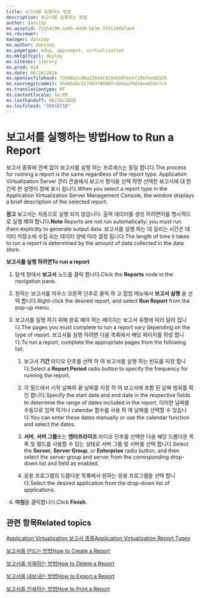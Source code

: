 ```yaml
---
title: 보고서를 실행하는 방법
description: 보고서를 실행하는 방법
author: dansimp
ms.assetid: 72a5419b-aa65-4e60-b23e-3751186b7aed
ms.reviewer: ''
manager: dansimp
ms.author: dansimp
ms.pagetype: mdop, appcompat, virtualization
ms.mktglfcycl: deploy
ms.sitesec: library
ms.prod: w10
ms.date: 06/16/2016
ms.openlocfilehash: 739d8e2c86a2264dc8194b507eebf19b7ee88328
ms.sourcegitcommit: 354664bc527d93f80687cd2eba70d1eea024c7c3
ms.translationtype: MT
ms.contentlocale: ko-KR
ms.lasthandoff: 06/26/2020
ms.locfileid: "10816718"
---
```

# <span data-ttu-id="c36b3-103">보고서를 실행하는 방법</span><span class="sxs-lookup"><span data-stu-id="c36b3-103">How to Run a Report</span></span>


<span data-ttu-id="c36b3-104">보고서 종류에 관계 없이 보고서를 실행 하는 프로세스는 동일 합니다.</span><span class="sxs-lookup"><span data-stu-id="c36b3-104">The process for running a report is the same regardless of the report type.</span></span> <span data-ttu-id="c36b3-105">Application Virtualization Server 관리 콘솔에서 보고서 형식을 선택 하면 선택한 보고서에 대 한 간략 한 설명이 창에 표시 됩니다.</span><span class="sxs-lookup"><span data-stu-id="c36b3-105">When you select a report type in the Application Virtualization Server Management Console, the window displays a brief description of the selected report.</span></span>

<span data-ttu-id="c36b3-106">**참고**  보고서는 자동으로 실행 되지 않습니다. 출력 데이터를 생성 하려면이를 명시적으로 실행 해야 합니다.</span><span class="sxs-lookup"><span data-stu-id="c36b3-106">**Note** Reports are not run automatically; you must run them explicitly to generate output data.</span></span> <span data-ttu-id="c36b3-107">보고서를 실행 하는 데 걸리는 시간은 데이터 저장소에 수집 되는 데이터 양에 따라 결정 됩니다.</span><span class="sxs-lookup"><span data-stu-id="c36b3-107">The length of time it takes to run a report is determined by the amount of data collected in the data store.</span></span>

 

**<span data-ttu-id="c36b3-108">보고서를 실행 하려면</span><span class="sxs-lookup"><span data-stu-id="c36b3-108">To run a report</span></span>**

1.  <span data-ttu-id="c36b3-109">탐색 창에서 **보고서** 노드를 클릭 합니다.</span><span class="sxs-lookup"><span data-stu-id="c36b3-109">Click the **Reports** node in the navigation pane.</span></span>

2.  <span data-ttu-id="c36b3-110">원하는 보고서를 마우스 오른쪽 단추로 클릭 하 고 팝업 메뉴에서 **보고서 실행** 을 선택 합니다.</span><span class="sxs-lookup"><span data-stu-id="c36b3-110">Right-click the desired report, and select **Run Report** from the pop-up menu.</span></span>

3.  <span data-ttu-id="c36b3-111">보고서를 실행 하기 위해 완료 해야 하는 페이지는 보고서 유형에 따라 달라 집니다.</span><span class="sxs-lookup"><span data-stu-id="c36b3-111">The pages you must complete to run a report vary depending on the type of report.</span></span> <span data-ttu-id="c36b3-112">보고서를 실행 하려면 다음 목록에서 해당 페이지를 작성 합니다.</span><span class="sxs-lookup"><span data-stu-id="c36b3-112">To run a report, complete the appropriate pages from the following list:</span></span>

    1.  <span data-ttu-id="c36b3-113">보고서 **기간** 라디오 단추를 선택 하 여 보고서를 실행 하는 빈도를 지정 합니다.</span><span class="sxs-lookup"><span data-stu-id="c36b3-113">Select a **Report Period** radio button to specify the frequency for running the report.</span></span>

    2.  <span data-ttu-id="c36b3-114">각 필드에서 시작 날짜와 끝 날짜를 지정 하 여 보고서에 포함 된 날짜 범위를 확인 합니다.</span><span class="sxs-lookup"><span data-stu-id="c36b3-114">Specify the start date and end date in the respective fields to determine the range of dates included in the report.</span></span> <span data-ttu-id="c36b3-115">이러한 날짜를 수동으로 입력 하거나 calendar 함수를 사용 하 여 날짜를 선택할 수 있습니다.</span><span class="sxs-lookup"><span data-stu-id="c36b3-115">You can enter these dates manually or use the calendar function and select the dates.</span></span>

    3.  <span data-ttu-id="c36b3-116">**서버**, **서버 그룹**또는 **엔터프라이즈** 라디오 단추를 선택한 다음 해당 드롭다운 목록 및 필드를 사용할 수 있는 상태로 서버 그룹 및 서버를 선택 합니다.</span><span class="sxs-lookup"><span data-stu-id="c36b3-116">Select the **Server**, **Server Group**, or **Enterprise** radio button, and then select the server group and server from the corresponding drop-down list and field as enabled.</span></span>

    4.  <span data-ttu-id="c36b3-117">응용 프로그램의 드롭다운 목록에서 원하는 응용 프로그램을 선택 합니다.</span><span class="sxs-lookup"><span data-stu-id="c36b3-117">Select the desired application from the drop-down list of applications.</span></span>

4.  <span data-ttu-id="c36b3-118">**마침**을 클릭합니다.</span><span class="sxs-lookup"><span data-stu-id="c36b3-118">Click **Finish**.</span></span>

## <span data-ttu-id="c36b3-119">관련 항목</span><span class="sxs-lookup"><span data-stu-id="c36b3-119">Related topics</span></span>


[<span data-ttu-id="c36b3-120">Application Virtualization 보고서 종류</span><span class="sxs-lookup"><span data-stu-id="c36b3-120">Application Virtualization Report Types</span></span>](application-virtualization-report-types.md)

[<span data-ttu-id="c36b3-121">보고서를 만드는 방법</span><span class="sxs-lookup"><span data-stu-id="c36b3-121">How to Create a Report</span></span>](how-to-create-a-reportserver.md)

[<span data-ttu-id="c36b3-122">보고서를 삭제하는 방법</span><span class="sxs-lookup"><span data-stu-id="c36b3-122">How to Delete a Report</span></span>](how-to-delete-a-reportserver.md)

[<span data-ttu-id="c36b3-123">보고서를 내보내는 방법</span><span class="sxs-lookup"><span data-stu-id="c36b3-123">How to Export a Report</span></span>](how-to-export-a-reportserver.md)

[<span data-ttu-id="c36b3-124">보고서를 인쇄하는 방법</span><span class="sxs-lookup"><span data-stu-id="c36b3-124">How to Print a Report</span></span>](how-to-print-a-reportserver.md)

 

 






